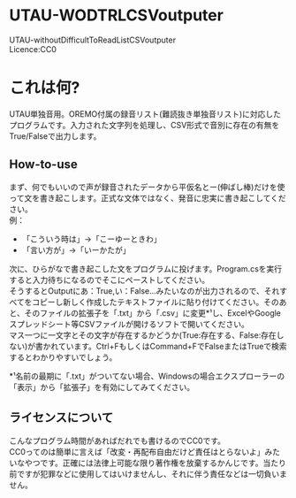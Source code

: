 # UTAU-WODTRLCSVoutputer
UTAU-withoutDifficultToReadListCSVoutputer  
Licence:CC0  

# これは何?
UTAU単独音用。OREMO付属の録音リスト(難読抜き単独音リスト)に対応したプログラムです。入力された文字列を処理し、CSV形式で音別に存在の有無をTrue/Falseで出力します。  

## How-to-use
まず、何でもいいので声が録音されたデータから平仮名とー(伸ばし棒)だけを使って文を書き起こします。正式な文体ではなく、発音に忠実に書き起こしてください。  
例：
- 「こういう時は」→「こーゆーときわ」
- 「言い方が」→「いーかたが」

次に、ひらがなで書き起こした文をプログラムに投げます。Program.csを実行すると入力待ちになるのでそこにペーストしてください。  
そうするとOutputにあ：True,い：False...みたいなのが出力されるので、それすべてをコピーし新しく作成したテキストファイルに貼り付けてください。そのあと、そのファイルの拡張子を「.txt」から「.csv」に変更*¹し、ExcelやGoogleスプレッドシート等CSVファイルが開けるソフトで開いてください。  
マス一つに一文字とその文字が存在するかどうか(True:存在する、False:存在しない)が書かれています。Ctrl+FもしくはCommand+FでFalseまたはTrueで検索するとわかりやすいでしょう。  
  
*¹名前の最期に「.txt」がついてない場合、Windowsの場合エクスプローラーの「表示」から「拡張子」を有効にしてみてください。  

## ライセンスについて
こんなプログラム時間があればだれでも書けるのでCC0です。  
CC0ってのは簡単に言えば「改変・再配布自由だけど責任はとらないよ」みたいなやつです。正確には法律上可能な限り著作権を放棄するかんじです。当たり前ですが犯罪などに使用してはいけませんし、それに伴う責任などは一切負いません。
